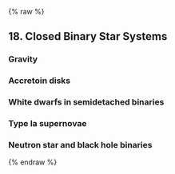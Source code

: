{% raw %} 

<section markdown="1">

## 18. Closed Binary Star Systems

### Gravity

### Accretoin disks

### White dwarfs in semidetached binaries

### Type Ia supernovae

### Neutron star and black hole binaries

</section>

{% endraw %}

